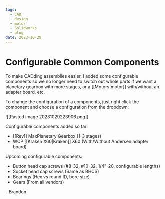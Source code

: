 ```yaml
---
tags:
  - CAD
  - design
  - motor
  - Solidworks
  - blog
date: 2023-10-29
---
```

# Configurable Common Components

To make CADding assemblies easier, I added some configurable components so we no longer need to switch out whole parts if we want a planetary gearbox with more stages, or a [[Motors|motor]] with/without an adapter board, etc.

To change the configuration of a components, just right click the component and choose a configuration from the dropdown:

![[Pasted image 20231029223906.png]]

Configurable components added so far:
- [[Rev]] MaxPlanetary Gearbox (1-3 stages)
- WCP [[Kraken X60|Kraken]] X60 (With/Without Andersen adapter board)

Upcoming configurable components:
- Button head cap screws (#8-32, \#10-32, 1/4"-20, configurable lengths)
- Socket head cap screws (Same as BHCS)
- Bearings (Hex vs round ID, bore size)
- Gears (From all vendors)

\- Brandon